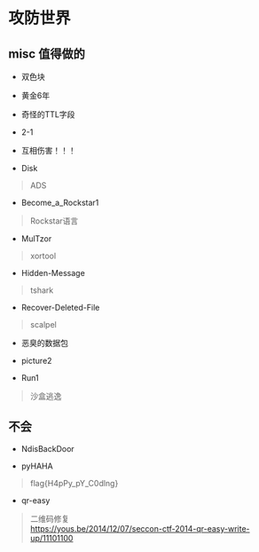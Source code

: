 
# 攻防世界


## misc 值得做的

* 双色块

* 黄金6年

* 奇怪的TTL字段

* 2-1

* 互相伤害！！！

* Disk
> ADS

* Become_a_Rockstar1
> Rockstar语言

* MulTzor
> xortool


* Hidden-Message
> tshark

* Recover-Deleted-File
> scalpel  


* 恶臭的数据包

* picture2

* Run1
> 沙盒逃逸
>

## 不会
* NdisBackDoor

* pyHAHA
> flag{H4pPy_pY_C0dlng}

* qr-easy
> 二维码修复  
> https://yous.be/2014/12/07/seccon-ctf-2014-qr-easy-write-up/11101100